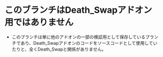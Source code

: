 # このブランチはDeath_Swapアドオン用ではありません
- このブランチは単に他のアドオンの一部の検証用として保存しているブランチであり、Death_Swapアドオンのコードをソースコードとして使用していたりと、全くDeath_Swapと関係がありません。
